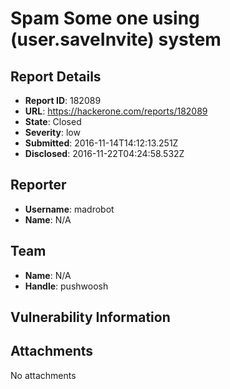 #  Spam Some one using (user.saveInvite) system

## Report Details
- **Report ID**: 182089
- **URL**: https://hackerone.com/reports/182089
- **State**: Closed
- **Severity**: low
- **Submitted**: 2016-11-14T14:12:13.251Z
- **Disclosed**: 2016-11-22T04:24:58.532Z

## Reporter
- **Username**: madrobot
- **Name**: N/A

## Team
- **Name**: N/A
- **Handle**: pushwoosh

## Vulnerability Information


## Attachments
No attachments
